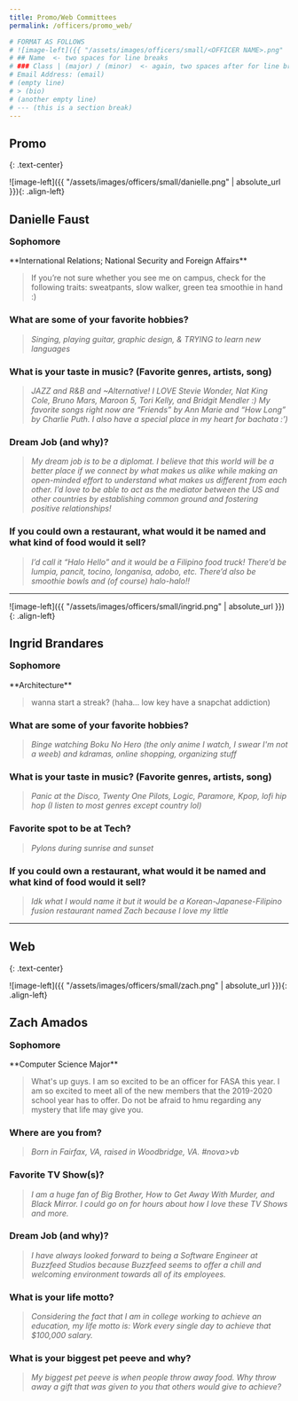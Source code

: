 ```yaml
---
title: Promo/Web Committees
permalink: /officers/promo_web/

# FORMAT AS FOLLOWS
# ![image-left]({{ "/assets/images/officers/small/<OFFICER NAME>.png" | absolute_url }}){: .align-left}
# ## Name  <- two spaces for line breaks
# ### Class | (major) / (minor)  <- again, two spaces after for line breaks
# Email Address: (email)
# (empty line)
# > (bio)
# (another empty line)
# --- (this is a section break)
---
```


## Promo
{: .text-center}

![image-left]({{ "/assets/images/officers/small/danielle.png" | absolute_url }}){: .align-left}
## Danielle Faust
<p style="margin-bottom: 0.45em; padding: 0"><a href="https://www.instagram.com/shawn_delopez/" style="margin: 0; padding: 0"><i class="fa fa-2x fa-fw fa-instagram" style="color: #494e48"></i></a>
<a href="mailto:danieef@vt.edu" style="margin: 0; padding: 0"><i class="fa fa-2x fa-fw fa-envelope" style="color: #494e48"></i></a></p>
<h3 style="margin-top: 0">Sophomore</h3>
**International Relations; National Security and Foreign Affairs**

> If you’re not sure whether you see me on campus, check for the following traits: sweatpants, slow walker, green tea smoothie in hand :)

### **What are some of your favorite hobbies?**

> *Singing, playing guitar, graphic design, & TRYING to learn new languages*

### **What is your taste in music? (Favorite genres, artists, song)**

> *JAZZ and R&B and ~Alternative! I LOVE Stevie Wonder, Nat King Cole, Bruno Mars, Maroon 5, Tori Kelly, and Bridgit Mendler :) My favorite songs right now are “Friends” by Ann Marie and “How Long” by Charlie Puth. I also have a special place in my heart for bachata :’)*

### **Dream Job (and why)?**

> *My dream job is to be a diplomat. I believe that this world will be a better place if we connect by what makes us alike while making an open-minded effort to understand what makes us different from each other. I’d love to be able to act as the mediator between the US and other countries by establishing common ground and fostering positive relationships!*

### **If you could own a restaurant, what would it be named and what kind of food would it sell?**

> *I’d call it “Halo Hello” and it would be a Filipino food truck! There’d be  lumpia, pancit, tocino, longanisa, adobo, etc. There’d also be smoothie bowls and (of course) halo-halo!!*

---

![image-left]({{ "/assets/images/officers/small/ingrid.png" | absolute_url }}){: .align-left}
## Ingrid Brandares
<p style="margin-bottom: 0.45em; padding: 0"><a href="https://twitter.com/nortezx" style="color: #494e48"><i class="fa fa-2x fa-fw fa-twitter"></i></a>
<a href="https://www.instagram.com/nortezc/" style="margin: 0; padding: 0"><i class="fa fa-2x fa-fw fa-instagram" style="color: #494e48"></i></a>
<a href="mailto:ijbrand@vt.edu" style="margin: 0; padding: 0"><i class="fa fa-2x fa-fw fa-envelope" style="color: #494e48"></i></a></p>
<h3 style="margin-top: 0">Sophomore</h3>
**Architecture**

> wanna start a streak? (haha... low key have a snapchat addiction)

### **What are some of your favorite hobbies?**

> *Binge watching Boku No Hero (the only anime I watch, I swear I'm not a weeb) and kdramas, online shopping, organizing stuff*

### **What is your taste in music? (Favorite genres, artists, song)**

> *Panic at the Disco, Twenty One Pilots, Logic, Paramore, Kpop, lofi hip hop (I listen to most genres except country lol)*

### **Favorite spot to be at Tech?**

> *Pylons during sunrise and sunset*

### **If you could own a restaurant, what would it be named and what kind of food would it sell?**

> *Idk what I would name it but it would be a Korean-Japanese-Filipino fusion  restaurant named Zach because I love my little*

---

## Web
{: .text-center}

![image-left]({{ "/assets/images/officers/small/zach.png" | absolute_url }}){: .align-left}
## Zach Amados
<a href="https://www.instagram.com/i_z_a_c_h_/" style="margin: 0; padding: 0"><i class="fa fa-2x fa-fw fa-instagram" style="color: #494e48"></i></a>
<a href="mailto:azach99@vt.edu" style="margin: 0; padding: 0"><i class="fa fa-2x fa-fw fa-envelope" style="color: #494e48"></i></a></p>
<h3 style="margin-top: 0">Sophomore</h3>
**Computer Science Major**

>  What's up guys. I am so excited to be an officer for FASA this year. I am so excited to meet all of the new members that the 2019-2020 school year has to offer. Do not be afraid to hmu regarding any mystery that life may give you.

### **Where are you from?**
> *Born in Fairfax, VA, raised in Woodbridge, VA. #nova>vb*

### **Favorite TV Show(s)?**

> *I am a huge fan of Big Brother, How to Get Away With Murder, and Black Mirror. I could go on for hours about how I love these TV Shows and more.*

### **Dream Job (and why)?**

> *I have always looked forward to being a Software Engineer at Buzzfeed Studios because Buzzfeed seems to offer a chill and welcoming environment towards all of its employees.*

### **What is your life motto?**

> *Considering the fact that I am in college working to achieve an education, my life motto is: Work every single day to achieve that $100,000 salary.*

### **What is your biggest pet peeve and why?**

> *My biggest pet peeve is when people throw away food. Why throw away a gift that was given to you that others would give to achieve?*
